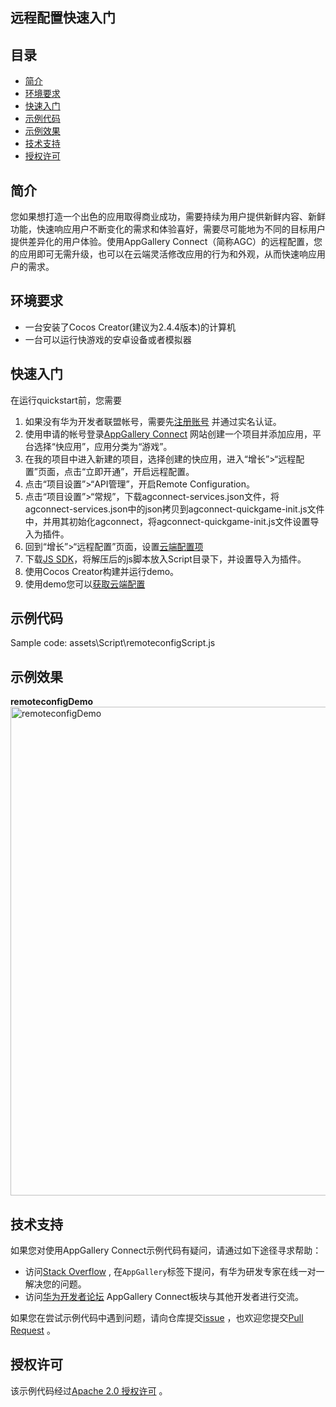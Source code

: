 

## 远程配置快速入门

## 目录

 * [简介](#简介)
 * [环境要求](#环境要求)
 * [快速入门](#快速入门)
 * [示例代码](#示例代码)
 * [示例效果](#示例效果)
 * [技术支持](#技术支持)
 * [授权许可](#授权许可)

## 简介
您如果想打造一个出色的应用取得商业成功，需要持续为用户提供新鲜内容、新鲜功能，快速响应用户不断变化的需求和体验喜好，需要尽可能地为不同的目标用户提供差异化的用户体验。使用AppGallery Connect（简称AGC）的远程配置，您的应用即可无需升级，也可以在云端灵活修改应用的行为和外观，从而快速响应用户的需求。

## 环境要求
* 一台安装了Cocos Creator(建议为2.4.4版本)的计算机
* 一台可以运行快游戏的安卓设备或者模拟器

## 快速入门
在运行quickstart前，您需要
1. 如果没有华为开发者联盟帐号，需要先[注册账号](https://developer.huawei.com/consumer/cn/doc/start/registration-and-verification-0000001053628148) 并通过实名认证。
2. 使用申请的帐号登录[AppGallery Connect](https://developer.huawei.com/consumer/cn/service/josp/agc/index.html#/) 网站创建一个项目并添加应用，平台选择“快应用”，应用分类为“游戏”。
3. 在我的项目中进入新建的项目，选择创建的快应用，进入“增长”>“远程配置”页面，点击“立即开通”，开启远程配置。
4. 点击“项目设置”>“API管理”，开启Remote Configuration。
5. 点击“项目设置”>“常规”，下载agconnect-services.json文件，将agconnect-services.json中的json拷贝到agconnect-quickgame-init.js文件中，并用其初始化agconnect，将agconnect-quickgame-init.js文件设置导入为插件。
6. 回到“增长”>“远程配置”页面，设置[云端配置项](https://developer.huawei.com/consumer/cn/doc/development/AppGallery-connect-Guides/agc-remoteconfig-web-cloudconfig-0000001056699160)
7. 下载[JS SDK](https://developer.huawei.com/consumer/cn/doc/development/AppGallery-connect-Library/agc-auth-quickgame-sdkdownload-0000001182308451)，将解压后的js脚本放入Script目录下，并设置导入为插件。
8. 使用Cocos Creator构建并运行demo。
9. 使用demo您可以[获取云端配置](https://developer.huawei.com/consumer/cn/doc/development/AppGallery-connect-Guides/agc-remoteconfig-web-obtainconfig-0000001056621220)

## 示例代码

Sample code: assets\Script\remoteconfigScript.js

## 示例效果

**remoteconfigDemo**</br>
<img src="images/remoteconfigQuickGame.gif" alt="remoteconfigDemo" height="782"/>

## 技术支持

如果您对使用AppGallery Connect示例代码有疑问，请通过如下途径寻求帮助：
- 访问[Stack Overflow](https://stackoverflow.com/) , 在`AppGallery`标签下提问，有华为研发专家在线一对一解决您的问题。
- 访问[华为开发者论坛](https://forums.developer.huawei.com/forumPortal/en/home) AppGallery Connect板块与其他开发者进行交流。

如果您在尝试示例代码中遇到问题，请向仓库提交[issue](https://github.com/AppGalleryConnect/agc-demos/issues) ，也欢迎您提交[Pull Request](https://github.com/AppGalleryConnect/agc-demos/pulls) 。

## 授权许可
该示例代码经过[Apache 2.0 授权许可](http://www.apache.org/licenses/LICENSE-2.0) 。